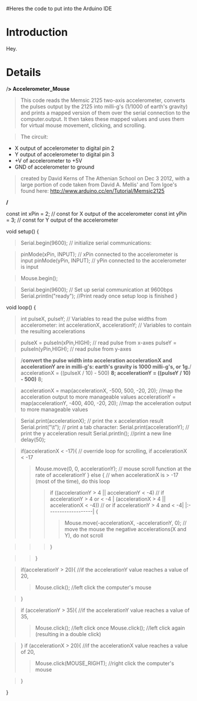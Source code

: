 #Heres the code to put into the Arduino IDE

# Introduction #

Hey.

# Details #

/**> Accelerometer\_Mouse**

> This code reads the Memsic 2125 two-axis accelerometer, converts the pulses
> output by the 2125 into milli-g's (1/1000 of earth's gravity) and prints
> a mapped version of them over the serial connection to the computer.output.
> It then takes these mapped values and uses them for virtual mouse movement,
> clicking, and scrolling.

> The circuit:
  * X output of accelerometer to digital pin 2
  * Y output of accelerometer to digital pin 3
  * +V of accelerometer to +5V
  * GND of accelerometer to ground

> created by David Kerns of
> The Athenian School on
> Dec 3 2012, with a large
> portion of code taken from
> David A. Mellis' and Tom Igoe's
> found here:
> http://www.arduino.cc/en/Tutorial/Memsic2125

**/**


const int xPin = 2;		         // const for X output of the accelerometer
const int yPin = 3;		         // const for Y output of the accelerometer

void setup() {
> Serial.begin(9600);                    // initialize serial communications:

> pinMode(xPin, INPUT);                  // xPin connected to the accelerometer is input
> pinMode(yPin, INPUT);                  // yPin connected to the accelerometer is input

> Mouse.begin();

> Serial.begin(9600);                    // Set up serial communication at 9600bps
> Serial.println("ready");               //Print ready once setup loop is finished
}

void loop() {
> int pulseX, pulseY;                    // Variables to read the pulse widths from accelerometer:
> int accelerationX, accelerationY;      // Variables to contain the resulting accelerations


> pulseX = pulseIn(xPin,HIGH);           // read pulse from x-axes
> pulseY = pulseIn(yPin,HIGH);           // read pulse from y-axes

> /**convert the pulse width into acceleration
> accelerationX and accelerationY are in milli-g's:
> earth's gravity is 1000 milli-g's, or 1g.**/
> accelerationX = ((pulseX / 10) - 500) **8;
> accelerationY = ((pulseY / 10) - 500)** 8;

> accelerationX = map(accelerationX, -500, 500, -20, 20);    //map the acceleration output to more manageable values
> accelerationY = map(accelerationY, -400, 400, -20, 20);    //map the acceleration output to more manageable values

> Serial.print(accelerationX);           // print the x acceleration result
> Serial.print("\t");                    // print a tab character:
> Serial.print(accelerationY);           // print the y acceleration result
> Serial.println();                      //print a new line
> delay(50);

> if(accelerationX < -17){               // override loop for scrolling, if accelerationX < -17
> > Mouse.move(0, 0, accelerationY);     // mouse scroll function at the rate of accelerationY
> > }
> > else {                                // when accelerationX is > -17 (most of the time), do this loop
> > > if ((accelerationY > 4 || accelerationY < -4)           // if accelerationY > 4 or < -4
> > > | (accelerationX > 4 || accelerationX < -4))           // or if accelerationY > 4 and < -4|
|:-------------------|
> > > {
> > > > Mouse.move(-accelerationX, -accelerationY, 0);        // move the mouse the negative accelerations(X and Y), do not scroll

> > > }

> > }



> if(accelerationY > 20){              //if the accelerationY value reaches a value of 20,
> > Mouse.click();                     //left click the computer's mouse

> }

> if (accelerationY > 35){             //if the accelerationY value reaches a value of 35,
> > Mouse.click();                     //left click once
> > Mouse.click();                     //left click again (resulting in a double click)

> }
> if (accelerationX > 20){             //if the accelerationX value reaches a value of 20,
> > Mouse.click(MOUSE\_RIGHT);          //right click the computer's mouse

> }

}